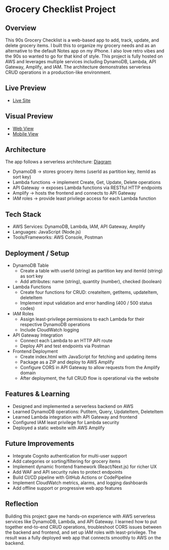 # Grocery Checklist Project

## Overview
This 90s Grocery Checklist is a web-based app to add, track, update, and delete grocery items. I built this to organize my grocery needs and as an alternative to the default Notes app on my iPhone. I also love retro vibes and the 90s so wanted to go for that kind of style. This project is fully hosted on AWS and leverages multiple services including DynamoDB, Lambda, API Gateway, Amplify, and IAM. The architecture demonstrates serverless CRUD operations in a production-like environment.

## Live Preview
* [Live Site](https://dev.d3h7hp93k3ddbs.amplifyapp.com)

## Visual Preview
* [Web View](checklist-web-screenshot.png)
* [Mobile View](checklist-mobile-screenshot.jpeg)

## Architecture
The app follows a serverless architecture: [Diagram](checklist-diagram.png)
* DynamoDB → stores grocery items (userId as partition key, itemId as sort key)
* Lambda functions → implement Create, Get, Update, Delete operations
* API Gateway → exposes Lambda functions via RESTful HTTP endpoints
* Amplify → hosts the frontend and connects to API Gateway
* IAM roles → provide least privilege access for each Lambda function

## Tech Stack
* AWS Services: DynamoDB, Lambda, IAM, API Gateway, Amplify
* Languages: JavaScript (Node.js)
* Tools/Frameworks: AWS Console, Postman

## Deployment / Setup
* DynamoDB Table
  * Create a table with userId (string) as partition key and itemId (string) as sort key
  * Add attributes: name (string), quantity (number), checked (boolean)
* Lambda Functions
  * Create four functions for CRUD: createItem, getItems, updateItem, deleteItem
  * Implement input validation and error handling (400 / 500 status codes)
* IAM Roles
  * Assign least-privilege permissions to each Lambda for their respective DynamoDB operations
  * Include CloudWatch logging
* API Gateway Integration
  * Connect each Lambda to an HTTP API route
  * Deploy API and test endpoints via Postman
* Frontend Deployment
  * Create index.html with JavaScript for fetching and updating items
  * Package as a ZIP and deploy to AWS Amplify
  * Configure CORS in API Gateway to allow requests from the Amplify domain
  * After deployment, the full CRUD flow is operational via the website

## Features & Learning
* Designed and implemented a serverless backend on AWS
* Learned DynamoDB operations: PutItem, Query, UpdateItem, DeleteItem
* Learned Lambda integration with API Gateway and frontend
* Configured IAM least privilege for Lambda security
* Deployed a static website with AWS Amplify

## Future Improvements
* Integrate Cognito authentication for multi-user support
* Add categories or sorting/filtering for grocery items
* Implement dynamic frontend framework (React/Next.js) for richer UX
* Add WAF and API security rules to protect endpoints
* Build CI/CD pipeline with GitHub Actions or CodePipeline
* Implement CloudWatch metrics, alarms, and logging dashboards
* Add offline support or progressive web app features
  
## Reflection
Building this project gave me hands-on experience with AWS serverless services like DynamoDB, Lambda, and API Gateway. I learned how to put together end-to-end CRUD operations, troubleshoot CORS issues between the backend and frontend, and set up IAM roles with least-privilege. The result was a fully deployed web app that connects smoothly to AWS on the backend.
